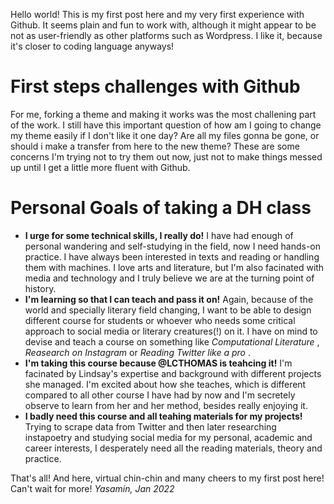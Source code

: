 Hello world! This is my first post here and my very first experience with Github. It seems plain and fun to work with, although it might appear to be not as user-friendly as other platforms such as Wordpress. I like it, because it's closer to coding language anyways!

# **First steps challenges with Github**
For me, forking a theme and making it works was the most challening part of the work. I still have this important question of how am I going to change my theme easily if I don't like it one day? Are all my files gonna be gone, or should i make a transfer from here to the new theme? These are some concerns I'm trying not to try them out now, just not to make things messed up until I get a little more fluent with Github.
# **Personal Goals of taking a DH class**
- **I urge for some technical skills, I really do!** I have had enough of personal wandering and self-studying in the field, now I need hands-on practice. I have always been interested in texts and reading or handling them with machines. I love arts and literature, but I'm also facinated with media and technology and I truly believe we are at the turning point of history. 
- **I'm learning so that I can teach and pass it on!** Again, because of the world and specially literary field changing, I want to be able to design different course for students or whoever who needs some critical approach to social media or literary creatures(!) on it. I have on mind to devise and teach a course on something like *Computational Literature* , *Reasearch on Instagram* or *Reading Twitter like a pro* . 
- **I'm taking this course because @LCTHOMAS is teahcing it!** I'm facinated by Lindsay's expertise and background with different projects she managed. I'm excited about how she teaches, which is different compared to all other course I have had by now and I'm secretely observe to learn from her and her method, besides really enjoying it.
- **I badly need this course and all teahing materials for my projects!** Trying to scrape data from Twitter and then later researching instapoetry and studying social media for my personal, academic and career interests, I desperately need all the reading materials, theory and practice.

That's all! And here, virtual chin-chin and many cheers to my first post here! Can't wait for more!
*Yasamin, Jan 2022*
